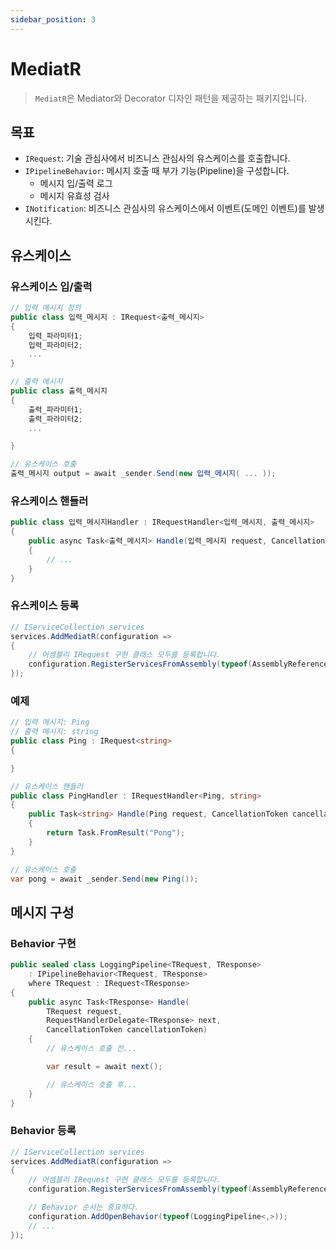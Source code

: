 ```yaml
---
sidebar_position: 3
---
```


# MediatR

> `MediatR`은 Mediator와 Decorator 디자인 패턴을 제공하는 패키지입니다.

## 목표
- `IRequest`: 기술 관심사에서 비즈니스 관심사의 유스케이스를 호출합니다.
- `IPipelineBehavior`: 메시지 호출 때 부가 기능(Pipeline)을 구성합니다.
  - 메시지 입/출력 로그
  - 메시지 유효성 검사
- `INotification`: 비즈니스 관심사의 유스케이스에서 이벤트(도메인 이벤트)를 발생시킨다.

## 유스케이스
### 유스케이스 입/출력
```cs
// 입력 메시지 정의
public class 입력_메시지 : IRequest<출력_메시지>
{
    입력_파라미터1;
    입력_파라미터2;
    ...
}

// 출력 메시지
public class 출력_메시지
{
    출력_파라미터1;
    출력_파라미터2;
    ...

}

// 유스케이스 호출
출력_메시지 output = await _sender.Send(new 입력_메시지( ... ));
```

### 유스케이스 핸들러
```cs
public class 입력_메시지Handler : IRequestHandler<입력_메시지, 출력_메시지>
{
    public async Task<출력_메시지> Handle(입력_메시지 request, CancellationToken cancellationToken)
    {
        // ...
    }
}
```

### 유스케이스 등록
```cs
// IServiceCollection services
services.AddMediatR(configuration =>
{
    // 어셈블리 IRequest 구현 클래스 모두를 등록합니다.
    configuration.RegisterServicesFromAssembly(typeof(AssemblyReference).Assembly);
});
```

### 예제
```cs
// 입력 메시지: Ping
// 출력 메시지: string
public class Ping : IRequest<string> 
{ 

}

// 유스케이스 핸들러
public class PingHandler : IRequestHandler<Ping, string>
{
    public Task<string> Handle(Ping request, CancellationToken cancellationToken)
    {
        return Task.FromResult("Pong");
    }
}

// 유스케이스 호출
var pong = await _sender.Send(new Ping());
```

## 메시지 구성
### Behavior 구현
```cs
public sealed class LoggingPipeline<TRequest, TResponse>
    : IPipelineBehavior<TRequest, TResponse>
    where TRequest : IRequest<TResponse>
{
    public async Task<TResponse> Handle(
        TRequest request,
        RequestHandlerDelegate<TResponse> next,
        CancellationToken cancellationToken)
    {
        // 유스케이스 호출 전...

        var result = await next();

        // 유스케이스 호출 후...
    }
}
```

### Behavior 등록
```cs
// IServiceCollection services
services.AddMediatR(configuration =>
{
    // 어셈블리 IRequest 구현 클래스 모두를 등록합니다.
    configuration.RegisterServicesFromAssembly(typeof(AssemblyReference).Assembly);

    // Behavior 순서는 중요하다.
    configuration.AddOpenBehavior(typeof(LoggingPipeline<,>));
    // ...
});